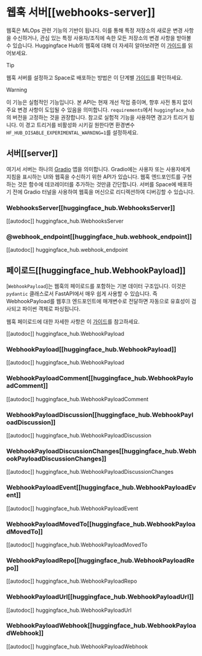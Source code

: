 <!--⚠️ Note that this file is in Markdown but contains specific syntax for our doc-builder (similar to MDX) that may not be
rendered properly in your Markdown viewer.
-->

# 웹훅 서버[[webhooks-server]]

웹훅은 MLOps 관련 기능의 기반이 됩니다. 이를 통해 특정 저장소의 새로운 변경 사항을 수신하거나, 관심 있는 특정 사용자/조직에 속한 모든 저장소의 변경 사항을 받아볼 수 있습니다.
Huggingface Hub의 웹훅에 대해 더 자세히 알아보려면 이 [가이드](https://huggingface.co/docs/hub/webhooks)를 읽어보세요.

> [!TIP]
> 웹훅 서버를 설정하고 Space로 배포하는 방법은 이 단계별 [가이드](../guides/webhooks_server)를 확인하세요.

> [!WARNING]
> 이 기능은 실험적인 기능입니다. 본 API는 현재 개선 작업 중이며, 향후 사전 통지 없이 주요 변경 사항이 도입될 수 있음을 의미합니다. `requirements`에서 `huggingface_hub`의 버전을 고정하는 것을 권장합니다. 참고로 실험적 기능을 사용하면 경고가 트리거 됩니다. 이 경고 트리거를 비활성화 시키길 원한다면 환경변수 `HF_HUB_DISABLE_EXPERIMENTAL_WARNING=1`를 설정하세요.

## 서버[[server]]
여기서 서버는 하나의 [Gradio](https://gradio.app/) 앱을 의미합니다. Gradio에는 사용자 또는 사용자에게 지침을 표시하는 UI와 웹훅을 수신하기 위한 API가 있습니다. 웹훅 엔드포인트를 구현하는 것은 함수에 데코레이터를 추가하는 것만큼 간단합니다. 서버를 Space에 배포하기 전에 Gradio 터널을 사용하여 웹훅을 머신으로 리디렉션하여 디버깅할 수 있습니다.

### WebhooksServer[[huggingface_hub.WebhooksServer]]

[[autodoc]] huggingface_hub.WebhooksServer

### @webhook_endpoint[[huggingface_hub.webhook_endpoint]]

[[autodoc]] huggingface_hub.webhook_endpoint

## 페이로드[[huggingface_hub.WebhookPayload]]

[`WebhookPayload`]는 웹훅의 페이로드를 포함하는 기본 데이터 구조입니다. 이것은 `pydantic` 클래스로서 FastAPI에서 매우 쉽게 사용할 수 있습니다. 즉 WebhookPayload를 웹후크 엔드포인트에 매개변수로 전달하면 자동으로 유효성이 검사되고 파이썬 객체로 파싱됩니다.

웹훅 페이로드에 대한 자세한 사항은 이 [가이드](https://huggingface.co/docs/hub/webhooks#webhook-payloads)를 참고하세요.

[[autodoc]] huggingface_hub.WebhookPayload

### WebhookPayload[[huggingface_hub.WebhookPayload]]

[[autodoc]] huggingface_hub.WebhookPayload

### WebhookPayloadComment[[huggingface_hub.WebhookPayloadComment]]

[[autodoc]] huggingface_hub.WebhookPayloadComment

### WebhookPayloadDiscussion[[huggingface_hub.WebhookPayloadDiscussion]]

[[autodoc]] huggingface_hub.WebhookPayloadDiscussion

### WebhookPayloadDiscussionChanges[[huggingface_hub.WebhookPayloadDiscussionChanges]]

[[autodoc]] huggingface_hub.WebhookPayloadDiscussionChanges

### WebhookPayloadEvent[[huggingface_hub.WebhookPayloadEvent]]

[[autodoc]] huggingface_hub.WebhookPayloadEvent

### WebhookPayloadMovedTo[[huggingface_hub.WebhookPayloadMovedTo]]

[[autodoc]] huggingface_hub.WebhookPayloadMovedTo

### WebhookPayloadRepo[[huggingface_hub.WebhookPayloadRepo]]

[[autodoc]] huggingface_hub.WebhookPayloadRepo

### WebhookPayloadUrl[[huggingface_hub.WebhookPayloadUrl]]

[[autodoc]] huggingface_hub.WebhookPayloadUrl

### WebhookPayloadWebhook[[huggingface_hub.WebhookPayloadWebhook]]

[[autodoc]] huggingface_hub.WebhookPayloadWebhook
